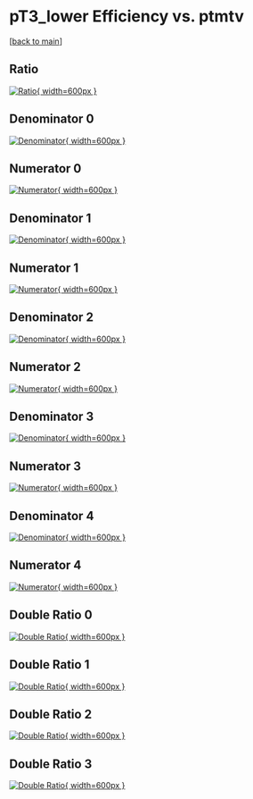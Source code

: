 # pT3_lower Efficiency vs. ptmtv

[[back to main](./)]



## Ratio

[![Ratio](../mtv/var/pT3_lower_vtr_11_-1_eff_ptmtv.png){ width=600px }](../mtv/var/pT3_lower_vtr_11_-1_eff_ptmtv.pdf)

## Denominator 0

[![Denominator](../mtv/den/pT3_lower_vtr_11_-1_eff_ptmtv_den0.png){ width=600px }](../mtv/den/pT3_lower_vtr_11_-1_eff_ptmtv_den0.pdf)

## Numerator 0

[![Numerator](../mtv/num/pT3_lower_vtr_11_-1_eff_ptmtv_num0.png){ width=600px }](../mtv/num/pT3_lower_vtr_11_-1_eff_ptmtv_num0.pdf)

## Denominator 1

[![Denominator](../mtv/den/pT3_lower_vtr_11_-1_eff_ptmtv_den1.png){ width=600px }](../mtv/den/pT3_lower_vtr_11_-1_eff_ptmtv_den1.pdf)

## Numerator 1

[![Numerator](../mtv/num/pT3_lower_vtr_11_-1_eff_ptmtv_num1.png){ width=600px }](../mtv/num/pT3_lower_vtr_11_-1_eff_ptmtv_num1.pdf)

## Denominator 2

[![Denominator](../mtv/den/pT3_lower_vtr_11_-1_eff_ptmtv_den2.png){ width=600px }](../mtv/den/pT3_lower_vtr_11_-1_eff_ptmtv_den2.pdf)

## Numerator 2

[![Numerator](../mtv/num/pT3_lower_vtr_11_-1_eff_ptmtv_num2.png){ width=600px }](../mtv/num/pT3_lower_vtr_11_-1_eff_ptmtv_num2.pdf)

## Denominator 3

[![Denominator](../mtv/den/pT3_lower_vtr_11_-1_eff_ptmtv_den3.png){ width=600px }](../mtv/den/pT3_lower_vtr_11_-1_eff_ptmtv_den3.pdf)

## Numerator 3

[![Numerator](../mtv/num/pT3_lower_vtr_11_-1_eff_ptmtv_num3.png){ width=600px }](../mtv/num/pT3_lower_vtr_11_-1_eff_ptmtv_num3.pdf)

## Denominator 4

[![Denominator](../mtv/den/pT3_lower_vtr_11_-1_eff_ptmtv_den4.png){ width=600px }](../mtv/den/pT3_lower_vtr_11_-1_eff_ptmtv_den4.pdf)

## Numerator 4

[![Numerator](../mtv/num/pT3_lower_vtr_11_-1_eff_ptmtv_num4.png){ width=600px }](../mtv/num/pT3_lower_vtr_11_-1_eff_ptmtv_num4.pdf)

## Double Ratio 0

[![Double Ratio](../mtv/ratio/pT3_lower_vtr_11_-1_eff_ptmtv_ratio0.png){ width=600px }](../mtv/ratio/pT3_lower_vtr_11_-1_eff_ptmtv_ratio0.pdf)

## Double Ratio 1

[![Double Ratio](../mtv/ratio/pT3_lower_vtr_11_-1_eff_ptmtv_ratio1.png){ width=600px }](../mtv/ratio/pT3_lower_vtr_11_-1_eff_ptmtv_ratio1.pdf)

## Double Ratio 2

[![Double Ratio](../mtv/ratio/pT3_lower_vtr_11_-1_eff_ptmtv_ratio2.png){ width=600px }](../mtv/ratio/pT3_lower_vtr_11_-1_eff_ptmtv_ratio2.pdf)

## Double Ratio 3

[![Double Ratio](../mtv/ratio/pT3_lower_vtr_11_-1_eff_ptmtv_ratio3.png){ width=600px }](../mtv/ratio/pT3_lower_vtr_11_-1_eff_ptmtv_ratio3.pdf)

